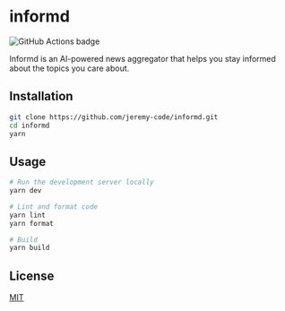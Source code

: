 # informd

![GitHub Actions badge](https://github.com/jeremy-code/informd/actions/workflows/ci.yml/badge.svg)

Informd is an AI-powered news aggregator that helps you stay informed about the topics you care about.

## Installation

```bash
git clone https://github.com/jeremy-code/informd.git
cd informd
yarn
```

## Usage

```bash
# Run the development server locally
yarn dev

# Lint and format code
yarn lint
yarn format

# Build
yarn build
```

## License

[MIT](https://choosealicense.com/licenses/mit)
